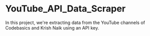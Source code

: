 # YouTube_API_Data_Scraper
In this project, we're extracting data from the YouTube channels of Codebasics and Krish Naik using an API key.
